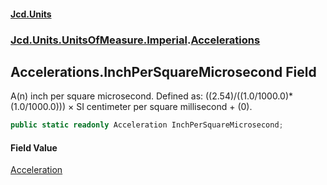 #### [Jcd.Units](index.md 'index')
### [Jcd.Units.UnitsOfMeasure.Imperial](Jcd.Units.UnitsOfMeasure.Imperial.md 'Jcd.Units.UnitsOfMeasure.Imperial').[Accelerations](Accelerations.md 'Jcd.Units.UnitsOfMeasure.Imperial.Accelerations')

## Accelerations.InchPerSquareMicrosecond Field

A(n) inch per square microsecond. Defined as: ((2.54)/((1.0/1000.0)*(1.0/1000.0))) × SI centimeter per square millisecond + (0).

```csharp
public static readonly Acceleration InchPerSquareMicrosecond;
```

#### Field Value
[Acceleration](Acceleration.md 'Jcd.Units.UnitTypes.Acceleration')